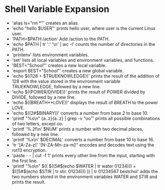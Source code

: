 # Shell Variable Expansion

+ 'alias ls="rm *"' creates an alias.
+ 'echo "hello $USER"' prints hello user, where user is the current Linux user.
+ 'PATH=$PATH:/action' Add /action to the PATH. 
+ 'echo $PATH | tr ':' '\n' | wc -l'  counts the number of directories in the PATH.
+ 'printenv'  lists environment variables.
+ 'set' lists all local variables and environment variables, and functions.
+ 'BEST="School"'  creates a new local variable.
+ 'export BEST="School"' creates a new global variable.
+ 'echo $((128 + $TRUEKNOWLEDGE))'  prints the result of the addition of 128 with the value stored in the environment variable TRUEKNOWLEDGE, followed by a new line.
+ 'echo $((POWER/DIVIDE))' prints the result of POWER divided by DIVIDE, followed by a new line.
+ 'echo $((BREATH**LOVE))' displays the result of BREATH to the power LOVE.
+ 'echo $((2#$BINARY))'  converts a number from base 2 to base 10.
+ 'printf "%s\n" {a..z}{a..z} | grep -v "oo"' prints all possible combinations of two letters, except oo.
+ 'printf '%.2f\n' $NUM' prints a number with two decimal places, followed by a new line.
+ 'printf '%x\n' $DECIMAL' converts a number from base 10 to base 16.
+ 'tr '[A-Za-z]' '[N-ZA-Mn-za-m]'' encodes and decodes text using the rot13 encryption.
+ 'paste - - | cut -f 1' prints every other line from the input, starting with the first line.
+ 'printf "%o\n" $(( $((5#$(echo $WATER | tr water 01234))) + $((5#$(echo $STIR | tr stir. 01234))) )) | tr 01234567 bestchol' adds the two numbers stored in the environment variables WATER and STIR and prints the result.
